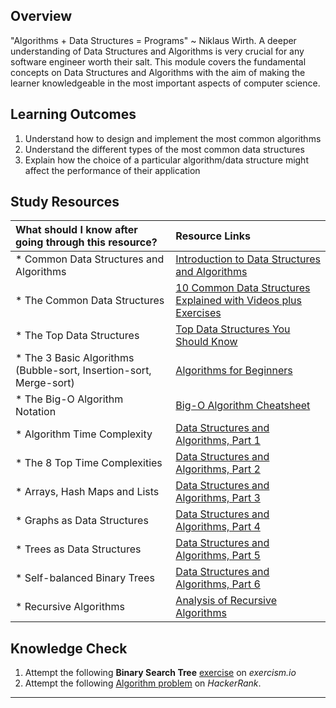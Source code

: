 ## **Overview**

"Algorithms + Data Structures = Programs" ~ Niklaus Wirth.
A deeper understanding of Data Structures and Algorithms is very crucial for any software engineer worth their salt. This module covers the fundamental concepts on Data Structures and Algorithms with the aim of making the learner knowledgeable in the most important aspects of computer science.

## **Learning Outcomes**
1. Understand how to design and implement the most common algorithms
2. Understand the different types of the most common data structures
3. Explain how the choice of a particular algorithm/data structure might affect the performance of their application

## **Study Resources**
| What should I know after going through this resource?   |      Resource Links      |
|:-------------|:------------------|
| * Common Data Structures and Algorithms|[Introduction to Data Structures and Algorithms](https://www.studytonight.com/data-structures/introduction-to-data-structures.php) |
| * The Common Data Structures|[10 Common Data Structures Explained with Videos plus Exercises](https://medium.freecodecamp.org/10-common-data-structures-explained-with-videos-exercises-aaff6c06fb2b) |
| * The Top Data Structures|[Top Data Structures You Should Know](https://medium.freecodecamp.org/the-top-data-structures-you-should-know-for-your-next-coding-interview-36af0831f5e3) |
| * The 3 Basic Algorithms (Bubble-sort, Insertion-sort, Merge-sort)|[Algorithms for Beginners](https://medium.com/yay-its-erica/algorithms-for-beginners-bubble-sort-insertion-sort-merge-sort-29bd5506cc48) |
| * The Big-O Algorithm Notation|[Big-O Algorithm Cheatsheet](http://bigocheatsheet.com/) |
| * Algorithm Time Complexity|[Data Structures and Algorithms, Part 1](https://adrianmejia.com/blog/2018/04/04/how-you-can-change-the-world-learning-data-structures-algorithms-free-online-course-tutorial/) |
| * The 8 Top Time Complexities|[Data Structures and Algorithms, Part 2](https://adrianmejia.com/blog/2018/04/05/most-popular-algorithms-time-complexity-every-programmer-should-know-free-online-tutorial-course/) |
| * Arrays, Hash Maps and Lists|[Data Structures and Algorithms, Part 3](https://adrianmejia.com/blog/2018/04/28/data-structures-time-complexity-for-beginners-arrays-hashmaps-linked-lists-stacks-queues-tutorial/) |
| * Graphs as Data Structures|[Data Structures and Algorithms, Part 4](https://adrianmejia.com/blog/2018/05/14/data-structures-for-beginners-graphs-time-complexity-tutorial/) |
| * Trees as Data Structures|[Data Structures and Algorithms, Part 5](https://adrianmejia.com/blog/2018/06/11/data-structures-for-beginners-trees-binary-search-tree-tutorial/) |
| * Self-balanced Binary Trees|[Data Structures and Algorithms, Part 6](https://adrianmejia.com/blog/2018/07/16/self-balanced-binary-search-trees-with-avl-tree-data-structure-for-beginners/) |
| * Recursive Algorithms|[Analysis of Recursive Algorithms](https://adrianmejia.com/blog/2018/04/24/analysis-of-recursive-algorithms/) |

## **Knowledge Check**
1. Attempt the following **Binary Search Tree** [exercise](https://exercism.io/tracks/ruby/exercises/binary-search-tree/solutions/1dc67570a4bf4902907efca16e43e69d) on *exercism.io*
2. Attempt the following [Algorithm problem](https://www.hackerrank.com/challenges/non-divisible-subset/problem) on *HackerRank*.
------------
